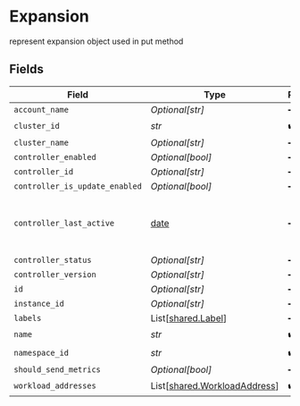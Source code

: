 # Expansion

represent expansion object used in put method


## Fields

| Field                                                                  | Type                                                                   | Required                                                               | Description                                                            |
| ---------------------------------------------------------------------- | ---------------------------------------------------------------------- | ---------------------------------------------------------------------- | ---------------------------------------------------------------------- |
| `account_name`                                                         | *Optional[str]*                                                        | :heavy_minus_sign:                                                     | N/A                                                                    |
| `cluster_id`                                                           | *str*                                                                  | :heavy_check_mark:                                                     | N/A                                                                    |
| `cluster_name`                                                         | *Optional[str]*                                                        | :heavy_minus_sign:                                                     | N/A                                                                    |
| `controller_enabled`                                                   | *Optional[bool]*                                                       | :heavy_minus_sign:                                                     | N/A                                                                    |
| `controller_id`                                                        | *Optional[str]*                                                        | :heavy_minus_sign:                                                     | N/A                                                                    |
| `controller_is_update_enabled`                                         | *Optional[bool]*                                                       | :heavy_minus_sign:                                                     | N/A                                                                    |
| `controller_last_active`                                               | [date](https://docs.python.org/3/library/datetime.html#date-objects)   | :heavy_minus_sign:                                                     | The last time that the agent sent telemetries                          |
| `controller_status`                                                    | *Optional[str]*                                                        | :heavy_minus_sign:                                                     | N/A                                                                    |
| `controller_version`                                                   | *Optional[str]*                                                        | :heavy_minus_sign:                                                     | N/A                                                                    |
| `id`                                                                   | *Optional[str]*                                                        | :heavy_minus_sign:                                                     | unique Id                                                              |
| `instance_id`                                                          | *Optional[str]*                                                        | :heavy_minus_sign:                                                     | N/A                                                                    |
| `labels`                                                               | List[[shared.Label](../../models/shared/label.md)]                     | :heavy_minus_sign:                                                     | N/A                                                                    |
| `name`                                                                 | *str*                                                                  | :heavy_check_mark:                                                     | N/A                                                                    |
| `namespace_id`                                                         | *str*                                                                  | :heavy_check_mark:                                                     | N/A                                                                    |
| `should_send_metrics`                                                  | *Optional[bool]*                                                       | :heavy_minus_sign:                                                     | N/A                                                                    |
| `workload_addresses`                                                   | List[[shared.WorkloadAddress](../../models/shared/workloadaddress.md)] | :heavy_check_mark:                                                     | N/A                                                                    |